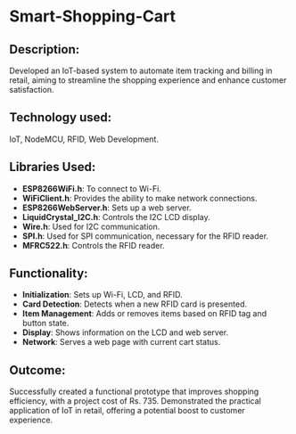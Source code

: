 # Smart-Shopping-Cart

## Description:
Developed an IoT-based system to automate item tracking and billing in retail, aiming to streamline the shopping experience and enhance customer satisfaction.

## Technology used: 
IoT, NodeMCU, RFID, Web Development.

## Libraries Used:

- **ESP8266WiFi.h**: To connect to Wi-Fi.
- **WiFiClient.h**: Provides the ability to make network connections.
- **ESP8266WebServer.h**: Sets up a web server.
- **LiquidCrystal_I2C.h**: Controls the I2C LCD display.
- **Wire.h**: Used for I2C communication.
- **SPI.h**: Used for SPI communication, necessary for the RFID reader.
- **MFRC522.h**: Controls the RFID reader.

## Functionality:

- **Initialization**: Sets up Wi-Fi, LCD, and RFID.
- **Card Detection**: Detects when a new RFID card is presented.
- **Item Management**: Adds or removes items based on RFID tag and button state.
- **Display**: Shows information on the LCD and web server.
- **Network**: Serves a web page with current cart status.

## Outcome:
Successfully created a functional prototype that improves shopping efficiency, with a project cost of Rs. 735. Demonstrated the practical application of IoT in retail, offering a potential boost to customer experience.
